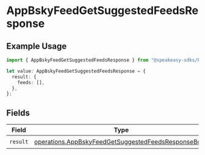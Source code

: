 # AppBskyFeedGetSuggestedFeedsResponse

## Example Usage

```typescript
import { AppBskyFeedGetSuggestedFeedsResponse } from "@speakeasy-sdks/bluesky/models/operations";

let value: AppBskyFeedGetSuggestedFeedsResponse = {
  result: {
    feeds: [],
  },
};
```

## Fields

| Field                                                                                                                      | Type                                                                                                                       | Required                                                                                                                   | Description                                                                                                                |
| -------------------------------------------------------------------------------------------------------------------------- | -------------------------------------------------------------------------------------------------------------------------- | -------------------------------------------------------------------------------------------------------------------------- | -------------------------------------------------------------------------------------------------------------------------- |
| `result`                                                                                                                   | [operations.AppBskyFeedGetSuggestedFeedsResponseBody](../../models/operations/appbskyfeedgetsuggestedfeedsresponsebody.md) | :heavy_check_mark:                                                                                                         | N/A                                                                                                                        |